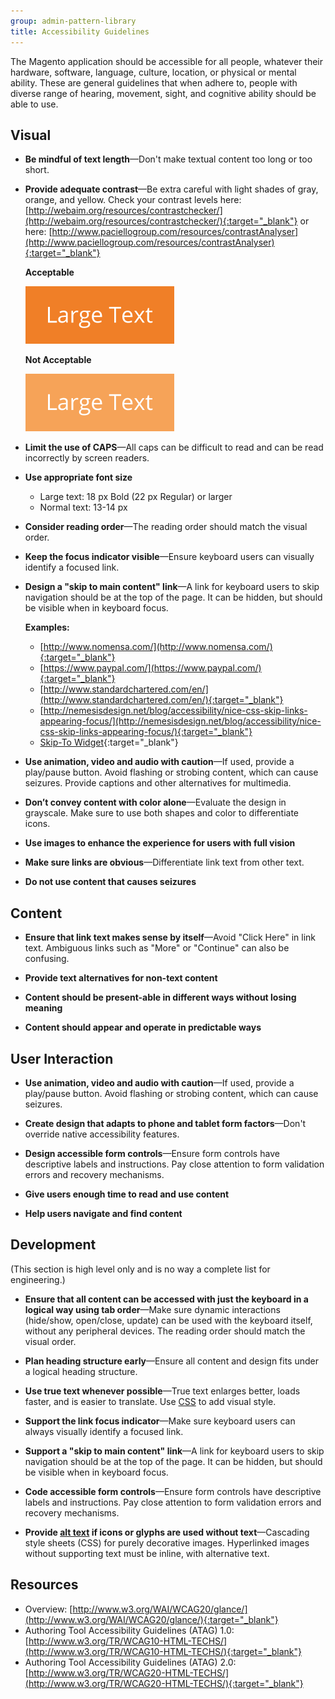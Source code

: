 ```yaml
---
group: admin-pattern-library
title: Accessibility Guidelines
---
```

The Magento application should be accessible for all people, whatever their hardware, software, language, culture, location, or physical or mental ability. These are general guidelines that when adhere to, people with diverse range of hearing, movement, sight, and cognitive ability should be able to use.

## Visual

-  **Be mindful of text length**—Don't make textual content too long or too short.

-  **Provide adequate contrast**—Be extra careful with light shades of gray, orange, and yellow. Check your contrast levels here:
[http://webaim.org/resources/contrastchecker/](http://webaim.org/resources/contrastchecker/){:target="_blank"}
or here: [http://www.paciellogroup.com/resources/contrastAnalyser](http://www.paciellogroup.com/resources/contrastAnalyser){:target="_blank"}

   **Acceptable**

   ![Acceptable](img/largetext-sample1.png)

   **Not Acceptable**

   ![Not Acceptable](img/largetext-sample2.png)

-  **Limit the use of CAPS**—All caps can be difficult to read and can be read incorrectly by screen readers.

-  **Use appropriate font size**
   -  Large text: 18 px Bold (22 px Regular) or larger
   -  Normal text: 13-14 px

-  **Consider reading order**—The reading order should match the visual order.

-  **Keep the focus indicator visible**—Ensure keyboard users can visually identify a focused link.

-  **Design a "skip to main content" link**—A link for keyboard users to skip navigation should be at the top of the page. It can be hidden, but should be visible when in keyboard focus.

   **Examples:**

   -  [http://www.nomensa.com/](http://www.nomensa.com/){:target="_blank"}
   -  [https://www.paypal.com/](https://www.paypal.com/){:target="_blank"}
   -  [http://www.standardchartered.com/en/](http://www.standardchartered.com/en/){:target="_blank"}
   -  [http://nemesisdesign.net/blog/accessibility/nice-css-skip-links-appearing-focus/](http://nemesisdesign.net/blog/accessibility/nice-css-skip-links-appearing-focus/){:target="_blank"}
   -  [Skip-To Widget](https://github.com/paypal/skipto){:target="_blank"}

-  **Use animation, video and audio with caution**—If used, provide a play/pause button. Avoid flashing or strobing content, which can cause seizures. Provide captions and other alternatives for multimedia.

-  **Don’t convey content with color alone**—Evaluate the design in grayscale. Make sure to use both shapes and color to differentiate icons.

-  **Use images to enhance the experience for users with full vision**

-  **Make sure links are obvious**—Differentiate link text from other text.

-  **Do not use content that causes seizures**

## Content

-  **Ensure that link text makes sense by itself**—Avoid "Click Here" in link text. Ambiguous links such as "More" or "Continue" can also be confusing.

-  **Provide text alternatives for non-text content**

-  **Content should be present-able in different ways without losing meaning**

-  **Content should appear and operate in predictable ways**

## User Interaction

-  **Use animation, video and audio with caution**—If used, provide a play/pause button. Avoid flashing or strobing content, which can cause seizures.

-  **Create design that adapts to phone and tablet form factors**—Don't override native accessibility features.

-  **Design accessible form controls**—Ensure form controls have descriptive labels and instructions. Pay close attention to form validation errors and recovery mechanisms.

-  **Give users enough time to read and use content**

-  **Help users navigate and find content**

## Development

(This section is high level only and is no way a complete list for engineering.)

-  **Ensure that all content can be accessed with just the keyboard in a logical way using tab order**—Make sure dynamic interactions (hide/show, open/close, update) can be used with the keyboard itself, without any peripheral devices. The reading order should match the visual order.

-  **Plan heading structure early**—Ensure all content and design fits under a logical heading structure.

-  **Use true text whenever possible**—True text enlarges better, loads faster, and is easier to translate. Use [CSS](https://glossary.magento.com/css) to add visual style.

-  **Support the link focus indicator**—Make sure keyboard users can always visually identify a focused link.

-  **Support a "skip to main content" link**—A link for keyboard users to skip navigation should be at the top of the page. It can be hidden, but should be visible when in keyboard focus.

-  **Code accessible form controls**—Ensure form controls have descriptive labels and instructions. Pay close attention to form validation errors and recovery mechanisms.

-  **Provide [alt text](https://glossary.magento.com/alt-text) if icons or glyphs are used without text**—Cascading style sheets (CSS) for purely decorative images. Hyperlinked images without supporting text must be inline, with alternative text.

## Resources

-  Overview: [http://www.w3.org/WAI/WCAG20/glance/](http://www.w3.org/WAI/WCAG20/glance/){:target="_blank"}
-  Authoring Tool Accessibility Guidelines (ATAG) 1.0: [http://www.w3.org/TR/WCAG10-HTML-TECHS/](http://www.w3.org/TR/WCAG10-HTML-TECHS/){:target="_blank"}
-  Authoring Tool Accessibility Guidelines (ATAG) 2.0: [http://www.w3.org/TR/WCAG20-HTML-TECHS/](http://www.w3.org/TR/WCAG20-HTML-TECHS/){:target="_blank"}
